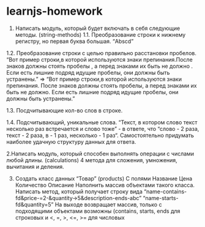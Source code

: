 # learnjs-homework
1. Написать модуль, который будет включать в себя следующие методы. (string-methods)
1.1. Преобразование строки к нижнему регистру, но первая буква большая. “Abscd”

1.2. Преобразование строки с целью правильно расстановки пробелов. “Вот пример строки,в которой     используются знаки препинания.После знаков должны стоять пробелы , а перед знаками их быть не должно .    Если есть лишние подряд идущие пробелы, они должны быть устранены.” =>
“Вот пример строки,в которой используются знаки препинания. После знаков должны стоять пробелы, а перед знаками их быть не должно. Если есть лишние подряд идущие пробелы, они должны быть устранены.”

1.3. Посдчитывающие кол-во слов в строке.

1.4. Подсчитывающий, уникальные слова. “Текст, в котором слово текст несколько раз встречается и слово тоже” - в ответе, что “слово - 2 раза, текст - 2 раза, в - 1 раз, несколько - 1 раз“. Самостоятельно придумать наиболее удачную структуру данных для ответа.

2.Написать модуль, который способен выполнять операции с числами любой длины. (calculations)
4 метода для сложения, умножения, вычитания и деления.

3. Создать класс данных “Товар” (products)
С полями
Название
Цена
Количество
Описание
Наполнить массив объектами такого класса.
Написать метод, который получает строку вида
“name-contains-fd&price-=2-&quantity->5&description-ends-abc”
“name-starts-fd&quantity=5”
На выходе возвращает массив, только с подходящими объектами
возможны (contains, starts, ends для строковых и <, =, >, <=, >= для числовых

